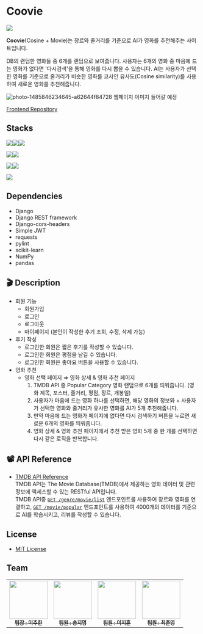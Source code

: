 # Coovie 

![](https://img.shields.io/github/license/joohan10/AIA6_Backend?color=blue)

**Coovie**(Cosine + Movie)는 장르와 줄거리를 기준으로 AI가 영화를 추천해주는 사이트입니다.

DB의 랜덤한 영화들 중 6개를 랜덤으로 보여줍니다. 사용자는 6개의 영화 중 마음에 드는 영화가 없다면 '다시검색'을 통해 영화를 다시 뽑을 수 있습니다. AI는 사용자가 선택한 영화를 기준으로 줄거리가 비슷한 영화를 코사인 유사도(Cosine similarity)를 사용하여 새로운 영화를 추천해줍니다.

![photo-1485846234645-a62644f84728](https://github.com/nueeng/AIA6_BackEnd/assets/127704498/3122696a-1247-442b-9f4b-4bf357419313)
웹페이지 이미지 들어갈 예정  

[Frontend Repository](https://github.com/nueeng/AIA6_FrontEnd)  

## Stacks

<img src="https://img.shields.io/badge/html5-E34F26?style=for-the-badge&logo=html5&logoColor=white"><img src="https://img.shields.io/badge/css-1572B6?style=for-the-badge&logo=css3&logoColor=white"><img src="https://img.shields.io/badge/javascript-F7DF1E?style=for-the-badge&logo=javascript&logoColor=black">

<img src="https://img.shields.io/badge/python-3776AB?style=for-the-badge&logo=python&logoColor=white"><img src="https://img.shields.io/badge/django-092E20?style=for-the-badge&logo=django&logoColor=white">

<img src="https://img.shields.io/badge/git-F05032?style=for-the-badge&logo=git&logoColor=white"><img src="https://img.shields.io/badge/github-181717?style=for-the-badge&logo=github&logoColor=white">

<img src="https://img.shields.io/badge/TMDB-pink?style=for-the-badge&logo=themoviedatabase&logoColor=black">


## Dependencies

- Django
- Django REST framework
- Django-cors-headers
- Simple JWT
- requests
- pylint
- scikit-learn
- NumPy
- pandas

## 🎬 Description

- 회원 기능
    - 회원가입
    - 로그인
    - 로그아웃
    - 마이페이지 (본인이 작성한 후기 조회, 수정, 삭제 가능)
- 후기 작성
    - 로그인한 회원은 짧은 후기를 작성할 수 있습니다.
    - 로그인한 회원은 평점을 남길 수 있습니다.
    - 로그인한 회원은 좋아요 버튼을 사용할 수 있습니다.
- 영화 추천
    - 영화 선택 페이지 ⇒ 영화 상세 & 영화 추천 페이지
        1. TMDB API 중 Popular Category 영화 랜덤으로 6개를 띄워줍니다. (영화 제목, 포스터, 줄거리, 평점, 장르, 개봉일)
        2. 사용자가 마음에 드는 영화 하나를 선택하면, 해당 영화의 정보와 + 사용자가 선택한 영화와 줄거리가 유사한 영화를 AI가 5개 추천해줍니다.
        3. 만약 마음에 드는 영화가 페이지에 없다면 다시 검색하기 버튼을 누르면 새로운 6개의 영화를 띄워줍니다.
        4. 영화 상세 & 영화 추천 페이지에서 추천 받은 영화 5개 중 한 개를 선택하면 다시 같은 로직을 반복합니다.

## 📽 API Reference

- [TMDB API Reference](https://developer.themoviedb.org/reference/intro/getting-started)  
  TMDB API는 The Movie Database(TMDB)에서 제공하는 영화 데이터 및 관련 정보에 액세스할 수 있는 RESTful API입니다.  
  TMDB API중 [`GET /genre/movie/list`](https://developer.themoviedb.org/reference/genre-movie-list) 엔드포인트를 사용하여 장르와 영화를 연결하고, [`GET /movie/popular`](https://developer.themoviedb.org/reference/movie-popular-list) 엔드포인트를 사용하여 4000개의 데이터를 기준으로 AI를 학습시키고, 리뷰를 작성할 수 있습니다.


## License

- [MIT License](https://github.com/JooHan10/AIA6_BackEnd/blob/main/LICENSE)

 ## Team
 
<table>
  <tbody>
    <tr>
      <td align="center"><a href="https://github.com/JooHan10"><img src="https://avatars.githubusercontent.com/u/116674496?v=4" width="100px;" alt=""/><br /><sub><b>팀장 : 이주한</b></sub></a><br /></td>
      <td align="center"><a href="https://github.com/Songjimyung"><img src="https://avatars.githubusercontent.com/u/116045723?v=4" width="100px;" alt=""/><br /><sub><b>팀원 : 송지명</b></sub></a><br /></td>
      <td align="center"><a href="https://github.com/Jihunz123 "><img src="https://avatars.githubusercontent.com/u/126747911?v=4" width="100px;" alt=""/><br /><sub><b>팀원 : 이지훈</b></sub></a><br /></td>
      <td align="center"><a href="https://github.com/nueeng"><img src="https://avatars.githubusercontent.com/u/127704498?v=4" width="100px;" alt=""/><br /><sub><b>팀원 : 최준영</b></sub></a><br /></td>
    <tr/>
  </tbody>
</table>